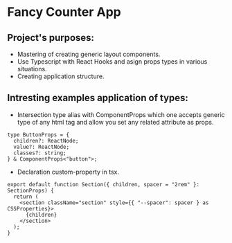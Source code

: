 # Fancy Counter App

## Project's purposes:

- Mastering of creating generic layout components.
- Use Typescript with React Hooks and asign props types in various situations.
- Creating application structure.

## Intresting examples application of types:

- Intersection type alias with ComponentProps which one accepts generic type of any
html tag and allow you set any related attribute as props.

```tsx
type ButtonProps = {
  children?: ReactNode;
  value?: ReactNode;
  classes?: string;
} & ComponentProps<"button">;
```

- Declaration custom-property in tsx.

```tsx
export default function Section({ children, spacer = "2rem" }: SectionProps) {
  return (
    <section className="section" style={{ "--spacer": spacer } as CSSProperties}>
      {children}
    </section>
  );
}
```
